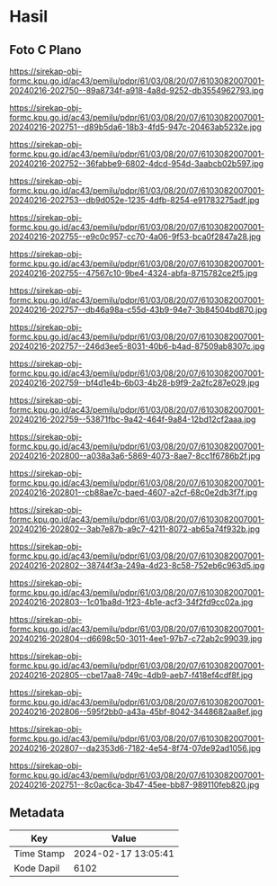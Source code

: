 # Hasil

## Foto C Plano

https://sirekap-obj-formc.kpu.go.id/ac43/pemilu/pdpr/61/03/08/20/07/6103082007001-20240216-202750--89a8734f-a918-4a8d-9252-db3554962793.jpg

https://sirekap-obj-formc.kpu.go.id/ac43/pemilu/pdpr/61/03/08/20/07/6103082007001-20240216-202751--d89b5da6-18b3-4fd5-947c-20463ab5232e.jpg

https://sirekap-obj-formc.kpu.go.id/ac43/pemilu/pdpr/61/03/08/20/07/6103082007001-20240216-202752--36fabbe9-6802-4dcd-954d-3aabcb02b597.jpg

https://sirekap-obj-formc.kpu.go.id/ac43/pemilu/pdpr/61/03/08/20/07/6103082007001-20240216-202753--db9d052e-1235-4dfb-8254-e91783275adf.jpg

https://sirekap-obj-formc.kpu.go.id/ac43/pemilu/pdpr/61/03/08/20/07/6103082007001-20240216-202755--e9c0c957-cc70-4a06-9f53-bca0f2847a28.jpg

https://sirekap-obj-formc.kpu.go.id/ac43/pemilu/pdpr/61/03/08/20/07/6103082007001-20240216-202755--47567c10-9be4-4324-abfa-8715782ce2f5.jpg

https://sirekap-obj-formc.kpu.go.id/ac43/pemilu/pdpr/61/03/08/20/07/6103082007001-20240216-202757--db46a98a-c55d-43b9-94e7-3b84504bd870.jpg

https://sirekap-obj-formc.kpu.go.id/ac43/pemilu/pdpr/61/03/08/20/07/6103082007001-20240216-202757--246d3ee5-8031-40b6-b4ad-87509ab8307c.jpg

https://sirekap-obj-formc.kpu.go.id/ac43/pemilu/pdpr/61/03/08/20/07/6103082007001-20240216-202759--bf4d1e4b-6b03-4b28-b9f9-2a2fc287e029.jpg

https://sirekap-obj-formc.kpu.go.id/ac43/pemilu/pdpr/61/03/08/20/07/6103082007001-20240216-202759--53871fbc-9a42-464f-9a84-12bd12cf2aaa.jpg

https://sirekap-obj-formc.kpu.go.id/ac43/pemilu/pdpr/61/03/08/20/07/6103082007001-20240216-202800--a038a3a6-5869-4073-8ae7-8cc1f6786b2f.jpg

https://sirekap-obj-formc.kpu.go.id/ac43/pemilu/pdpr/61/03/08/20/07/6103082007001-20240216-202801--cb88ae7c-baed-4607-a2cf-68c0e2db3f7f.jpg

https://sirekap-obj-formc.kpu.go.id/ac43/pemilu/pdpr/61/03/08/20/07/6103082007001-20240216-202802--3ab7e87b-a9c7-4211-8072-ab65a74f932b.jpg

https://sirekap-obj-formc.kpu.go.id/ac43/pemilu/pdpr/61/03/08/20/07/6103082007001-20240216-202802--38744f3a-249a-4d23-8c58-752eb6c963d5.jpg

https://sirekap-obj-formc.kpu.go.id/ac43/pemilu/pdpr/61/03/08/20/07/6103082007001-20240216-202803--1c01ba8d-1f23-4b1e-acf3-34f2fd9cc02a.jpg

https://sirekap-obj-formc.kpu.go.id/ac43/pemilu/pdpr/61/03/08/20/07/6103082007001-20240216-202804--d6698c50-3011-4ee1-97b7-c72ab2c99039.jpg

https://sirekap-obj-formc.kpu.go.id/ac43/pemilu/pdpr/61/03/08/20/07/6103082007001-20240216-202805--cbe17aa8-749c-4db9-aeb7-f418ef4cdf8f.jpg

https://sirekap-obj-formc.kpu.go.id/ac43/pemilu/pdpr/61/03/08/20/07/6103082007001-20240216-202806--595f2bb0-a43a-45bf-8042-3448682aa8ef.jpg

https://sirekap-obj-formc.kpu.go.id/ac43/pemilu/pdpr/61/03/08/20/07/6103082007001-20240216-202807--da2353d6-7182-4e54-8f74-07de92ad1056.jpg

https://sirekap-obj-formc.kpu.go.id/ac43/pemilu/pdpr/61/03/08/20/07/6103082007001-20240216-202751--8c0ac6ca-3b47-45ee-bb87-989110feb820.jpg


## Metadata

| Key        | Value               |
| ---------- | ------------------- |
| Time Stamp | 2024-02-17 13:05:41 |
| Kode Dapil | 6102                |



